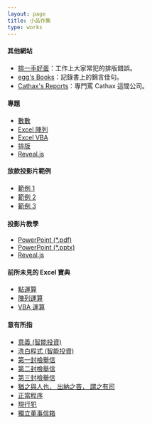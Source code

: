 ```yaml
---
layout: page
title: 小品作集
type: works
---
```


#### 其他網站

- <a target="_blank" href="https://doltegg.github.io/text/">排一手好蛋</a>：工作上大家常犯的排版錯誤。
- <a target="_blank" href="https://doltegg.github.io/book/">egg's Books</a>：記錄書上的錦言佳句。
- <a target="_blank" href="https://doltegg.github.io/cathax/">Cathax's Reports</a>：專門罵 Cathax 這間公司。

#### 專題

- <a target="_blank" href="https://doltegg.github.io/egg/demonstration/work/math.pdf">數數</a>
- <a target="_blank" href="https://doltegg.github.io/egg/demonstration/work/excel.pdf">Excel 陣列</a>
- <a target="_blank" href="https://doltegg.github.io/egg/demonstration/work/vba.pdf">Excel VBA</a>
- <a target="_blank" href="https://doltegg.github.io/egg/demonstration/work/typesetting.pdf">排版</a>
- <a target="_blank" href="https://doltegg.github.io/egg/demonstration.html#/">Reveal.js</a>

#### 放款投影片範例

- <a target="_blank" href="https://doltegg.github.io/egg/demonstration/work/loan.pdf">範例 1</a>
- <a target="_blank" href="https://doltegg.github.io/egg/demonstration/work/loan2.pdf">範例 2</a>
- <a target="_blank" href="https://doltegg.github.io/egg/demonstration/work/loan3.pdf">範例 3</a>

#### 投影片教學

- <a target="_blank" href="article/ppt.pdf">PowerPoint (*.pdf)</a>
- <a target="_blank" href="article/ppt.pptx">PowerPoint (*.pptx)</a>
- <a target="_blank" href="https://doltegg.github.io/egg/demonstration.html#/">Reveal.js</a>

#### 前所未見的 Excel 寶典

- <a target="_blank" href="article/excel_fn.pdf">點運算</a>
- <a target="_blank" href="article/excel_arr.pdf">陣列運算</a>
- <a target="_blank" href="article/excel_vba.pdf">VBA 運算</a>

#### 意有所指

- <a target="_blank" href="article/robo.pdf">意義 (智能投資)</a>
- <a target="_blank" href="article/robo2.pdf">洗白程式 (智能投資)</a>
- <a target="_blank" href="article/1st.pdf">第一封檢舉信</a>
- <a target="_blank" href="article/2nd.pdf">第二封檢舉信</a>
- <a target="_blank" href="article/3rd.pdf">第三封檢舉信</a>
- <a target="_blank" href="">猶之與人也， 出納之吝， 謂之有司</a>
- <a target="_blank" href="article/due.pdf">正當程序</a>
- <a target="_blank" href="article/crime.pdf">現行犯</a>
- <a target="_blank" href="article/whistle.pdf">獨立董事信箱</a>


<!--Building...-->
